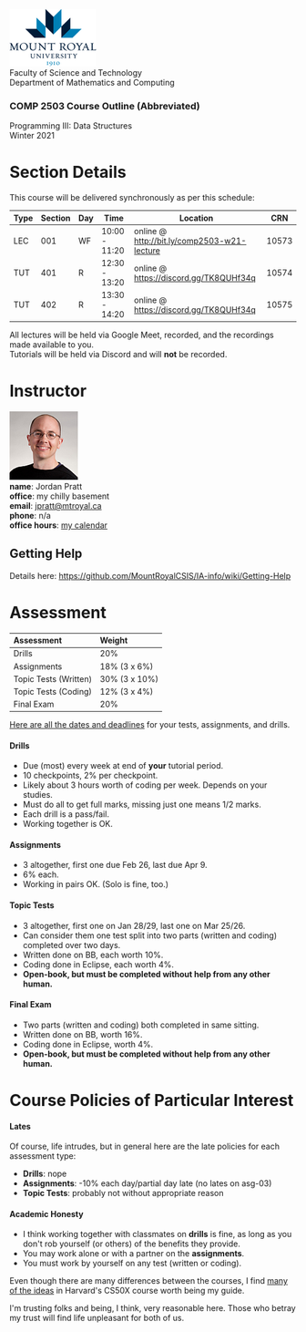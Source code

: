 ![MRU logo](images/logo.png)   
Faculty of Science and Technology  
Department of Mathematics and Computing  

### COMP 2503 Course Outline (Abbreviated)
 
Programming III: Data Structures  
Winter 2021

# Section Details

This course will be delivered synchronously as per this schedule:

|Type|Section|Day|Time|Location|CRN|
|---|---|---|---|---|---|
|LEC|001|WF|10:00 - 11:20|online @ http://bit.ly/comp2503-w21-lecture|10573|
|TUT|401|R|12:30 - 13:20|online @ https://discord.gg/TK8QUHf34q|10574|
|TUT|402|R|13:30 - 14:20|online @ https://discord.gg/TK8QUHf34q|10575|

All lectures will be held via Google Meet, recorded, and the recordings made available to you.  
Tutorials will be held via Discord and will **not** be recorded.

# Instructor

![JP pic](images/jpratt_120x120.png)   
**name**: Jordan Pratt  
**office**: my chilly basement  
**email**: jpratt@mtroyal.ca  
**phone**: n/a  
**office hours**: [my calendar](https://calendar.google.com/calendar/embed?src=jpratt%40mtroyal.ca&mode=week&ctz=America%2FEdmonton)

## Getting Help

Details here: https://github.com/MountRoyalCSIS/IA-info/wiki/Getting-Help

# Assessment

|Assessment|Weight|
|:---|:---|
|Drills|20%|
|Assignments|18% (3 x 6%)|
|Topic Tests (Written)|30% (3 x 10%)|
|Topic Tests (Coding)|12% (3 x 4%)|
|Final Exam|20%|

[Here are all the dates and deadlines](assessment-dates-deadlines.md) for your tests, assignments, and drills.

#### Drills

- Due (most) every week at end of **your** tutorial period.
- 10 checkpoints, 2% per checkpoint.
- Likely about 3 hours worth of coding per week. Depends on your studies.
- Must do all to get full marks, missing just one means 1/2 marks.
- Each drill is a pass/fail.
- Working together is OK.

#### Assignments

- 3 altogether, first one due Feb 26, last due Apr 9.
- 6% each.
- Working in pairs OK. (Solo is fine, too.)

#### Topic Tests

- 3 altogether, first one on Jan 28/29, last one on  Mar 25/26.
- Can consider them one test split into two parts (written and coding) completed over two days.
- Written done on BB, each worth 10%.
- Coding done in Eclipse, each worth 4%.
- **Open-book, but must be completed without help from any other human.**

#### Final Exam

- Two parts (written and coding) both completed in same sitting.
- Written done on BB, worth 16%.
- Coding done in Eclipse, worth 4%.
- **Open-book, but must be completed without help from any other human.**

# Course Policies of Particular Interest

#### Lates

Of course, life intrudes, but in general here are the late policies for each assessment type:

  - **Drills**: nope
  - **Assignments**: -10% each day/partial day late (no lates on asg-03)
  - **Topic Tests**: probably not without appropriate reason


#### Academic Honesty

- I think working together with classmates on **drills** is fine, as long as you don't rob yourself (or others) of the benefits they provide.
- You may work alone or with a partner on the **assignments**.
- You must work by yourself on any test (written or coding).

Even though there are many differences between the courses, I find [many of the ideas](ttps://cs50.harvard.edu/x/2020/syllabus/#academic-honesty) in Harvard's CS50X course worth being my guide.

I'm trusting folks and being, I think, very reasonable here. Those who betray my trust will find life unpleasant for both of us.